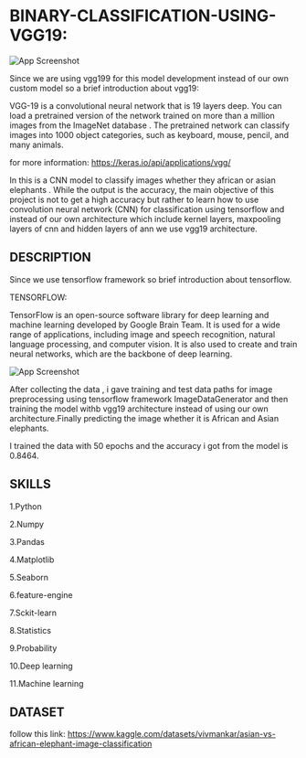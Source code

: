 # BINARY-CLASSIFICATION-USING-VGG19:









![App Screenshot](https://conservationaction.co.za/wp-content/uploads/2018/09/WP.jpg)



Since we are using vgg199 for this model development instead of our own custom model 
so a brief introduction about vgg19:


VGG-19 is a convolutional neural network that is 19 layers deep. You can load a pretrained version of the network trained on more than a million images from the ImageNet database . The pretrained network can classify images into 1000 object categories, such as keyboard, mouse, pencil, and many animals.

for more information:
https://keras.io/api/applications/vgg/




In this is a  CNN model to classify images whether they african or asian elephants . While the output is the accuracy, the main objective of this project is not to get a high accuracy but rather to learn how to use convolution neural network (CNN) for classification using tensorflow and instead of our own architecture which include kernel layers,
maxpooling layers of cnn and hidden layers of ann we use vgg19 architecture.











## DESCRIPTION





Since we use tensorflow framework so brief introduction about tensorflow.

TENSORFLOW:

TensorFlow is an open-source software library for deep learning and machine learning developed by Google Brain Team. It is used for a wide range of applications, including image and speech recognition, natural language processing, and computer vision. It is also used to create and train neural networks, which are the backbone of deep learning.

![App Screenshot](https://blogger.googleusercontent.com/img/b/R29vZ2xl/AVvXsEhTtFXWao9sbX4P__SCJhLChXRdTkVur0sJTnQp5K0MtVR7U0-l3j5Yrpx41U2YSh4N671c-Wn7dJ68xim8cGAiexDI3IOdEV_vHpMsWdsZxSYU3TUpAzNEIVOOOV3O-wxa4caTUT2VwVTTy-R6GlGji1H4lhewb9WC5nmRCzN8Ofe7yF1NW6ArPI7Q/s1600/Tensorflow-septmber-update-social%20%281%29.png)



After collecting the data , i gave training and test data paths for image preprocessing using tensorflow framework ImageDataGenerator and then training the model withb vgg19 architecture instead of using our own architecture.Finally predicting the image whether it is African and Asian elephants.

 I trained the data with 50 epochs and the accuracy i got from the model is 0.8464.




 

 





## SKILLS

1.Python

2.Numpy

3.Pandas

4.Matplotlib

5.Seaborn

6.feature-engine

7.Sckit-learn

8.Statistics

9.Probability

10.Deep learning

11.Machine learning
## DATASET

follow this link:
https://www.kaggle.com/datasets/vivmankar/asian-vs-african-elephant-image-classification
